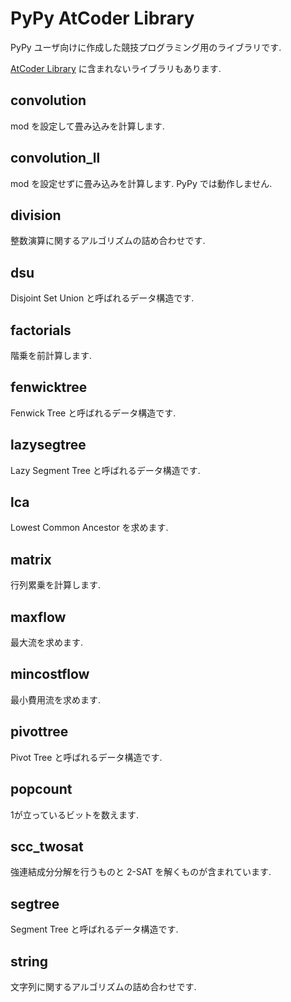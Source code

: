 # PyPy AtCoder Library
PyPy ユーザ向けに作成した競技プログラミング用のライブラリです.

[AtCoder Library](https://github.com/atcoder/ac-library) に含まれないライブラリもあります.

## convolution
mod を設定して畳み込みを計算します.

## convolution_ll
mod を設定せずに畳み込みを計算します. PyPy では動作しません.

## division
整数演算に関するアルゴリズムの詰め合わせです.

## dsu
Disjoint Set Union と呼ばれるデータ構造です.

## factorials
階乗を前計算します.

## fenwicktree
Fenwick Tree と呼ばれるデータ構造です.

## lazysegtree
Lazy Segment Tree と呼ばれるデータ構造です.

## lca
Lowest Common Ancestor を求めます.

## matrix
行列累乗を計算します.

## maxflow
最大流を求めます.

## mincostflow
最小費用流を求めます.

## pivottree
Pivot Tree と呼ばれるデータ構造です.

## popcount
1が立っているビットを数えます.

## scc_twosat
強連結成分分解を行うものと 2-SAT を解くものが含まれています.

## segtree
Segment Tree と呼ばれるデータ構造です.

## string
文字列に関するアルゴリズムの詰め合わせです.
